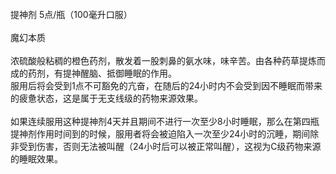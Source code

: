 <title>提神剂</title>
<meta name="GENERATOR" content="WinCHM">
<meta http-equiv="Content-Type" content="text/html; charset=gb2312">
<br>提神剂 5点/瓶（100毫升口服）
<br>
<br>魔幻本质
<br>
<br>浓硫酸般粘稠的橙色药剂，散发着一股刺鼻的氨水味，味辛苦。由各种药草提炼而成的药剂，有提神醒脑、抵御睡眠的作用。
<br>服用后将会受到1点不可豁免的亢奋，在随后的24小时内不会受到因不睡眠而带来的疲惫状态，这是属于无支线级的药物来源效果。
<br>
<br>如果连续服用这种提神剂4天并且期间不进行一次至少8小时睡眠，那么在第四瓶提神剂作用时间到的时候，服用者将会被迫陷入一次至少24小时的沉睡，期间除非受到伤害，否则无法被叫醒（24小时后可以被正常叫醒），这视为C级药物来源的睡眠效果。